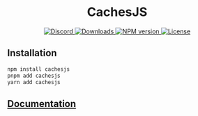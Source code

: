 <h1 align="center">CachesJS</h1>

<p align="center">
  <a href="https://discord.gg/5zYxdy4Qad">
    <img src="https://img.shields.io/discord/1375417146036981812.svg?style=flat-square&label=Discord&logo=discord&color=5865F2&logoColor=white" alt="Discord">
  </a>
  <a href="https://www.npmjs.com/package/cachesjs">
    <img src="https://img.shields.io/npm/dt/cachesjs.svg?style=flat-square&maxAge=3600" alt="Downloads">
  </a>
  <a href="https://www.npmjs.com/package/cachesjs">
    <img src="https://img.shields.io/npm/v/cachesjs.svg?style=flat-square&maxAge=3600" alt="NPM version">
  </a>
  <a href="https://opensource.org/licenses/MIT">
    <img src="https://img.shields.io/badge/License-MIT-salmon.svg?style=flat-square" alt="License">
  </a>
</p>

## Installation
```cs
npm install cachesjs
pnpm add cachesjs
yarn add cachesjs
```

## [Documentation](https://cachesjs.vercel.app/)
